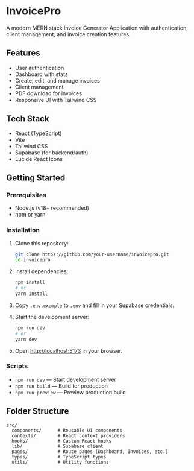# InvoicePro

A modern MERN stack Invoice Generator Application with authentication, client management, and invoice creation features.

## Features

- User authentication
- Dashboard with stats
- Create, edit, and manage invoices
- Client management
- PDF download for invoices
- Responsive UI with Tailwind CSS

## Tech Stack

- React (TypeScript)
- Vite
- Tailwind CSS
- Supabase (for backend/auth)
- Lucide React Icons

## Getting Started

### Prerequisites

- Node.js (v18+ recommended)
- npm or yarn

### Installation

1. Clone this repository:

   ```sh
   git clone https://github.com/your-username/invoicepro.git
   cd invoicepro
   ```

2. Install dependencies:

   ```sh
   npm install
   # or
   yarn install
   ```

3. Copy `.env.example` to `.env` and fill in your Supabase credentials.

4. Start the development server:

   ```sh
   npm run dev
   # or
   yarn dev
   ```

5. Open [http://localhost:5173](http://localhost:5173) in your browser.

### Scripts

- `npm run dev` — Start development server
- `npm run build` — Build for production
- `npm run preview` — Preview production build

## Folder Structure

```
src/
  components/      # Reusable UI components
  contexts/        # React context providers
  hooks/           # Custom React hooks
  lib/             # Supabase client
  pages/           # Route pages (Dashboard, Invoices, etc.)
  types/           # TypeScript types
  utils/           # Utility functions
```
